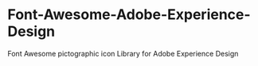 # Font-Awesome-Adobe-Experience-Design
Font Awesome pictographic icon Library for Adobe Experience Design
